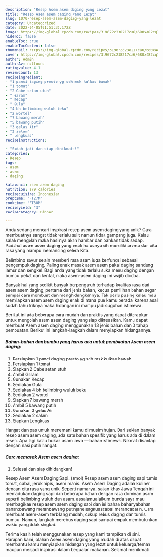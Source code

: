 ```yaml
---
description: "Resep Asem asem daging yang Lezat"
title: "Resep Asem asem daging yang Lezat"
slug: 1070-resep-asem-asem-daging-yang-lezat
category: Uncategorized
date: 2022-04-05T01:51:31.172Z
image: https://img-global.cpcdn.com/recipes/319672c238217ca6/680x482cq70/asem-asem-daging-foto-resep-utama.jpg
hideToc: false
enableToc: true
enableTocContent: false
thumbnail: https://img-global.cpcdn.com/recipes/319672c238217ca6/680x482cq70/asem-asem-daging-foto-resep-utama.jpg
cover: https://img-global.cpcdn.com/recipes/319672c238217ca6/680x482cq70/asem-asem-daging-foto-resep-utama.jpg
author: Admin
authorAv: notfound
ratingvalue: 4.1
reviewcount: 13
recipeingredient:
- "1 panci daging presto yg sdh msk kulkas bawah"
- "1 tomat"
- "2 Cabe setan utuh"
- " Garam"
- " Kecap"
- " Gula"
- "4 bh belimbing wuluh beku"
- "2 wortel"
- "7 bawang merah"
- "5 bawang putih"
- "3 gelas Air"
- "2 salam"
- " Lengkuas"
recipeinstructions:

- "Sudah jadi dan siap dinikmati!"
categories:
- Resep
tags:
- asem
- asem
- daging

katakunci: asem asem daging 
nutrition: 279 calories
recipecuisine: Indonesian
preptime: "PT27M"
cooktime: "PT30M"
recipeyield: "3"
recipecategory: Dinner

---
```





Anda sedang mencari inspirasi resep asem asem daging yang unik? Cara membuatnya sangat tidak terlalu sulit namun tidak gampang juga. Kalau salah mengolah maka hasilnya akan hambar dan bahkan tidak sedap. Padahal asem asem daging yang enak harusnya sih memiliki aroma dan cita rasa yang mampu memancing selera Kita.





Belimbing sayur selain memberi rasa asam juga berfungsi sebagai pengempuk daging. Paling enak masak asem asem pakai daging sandung lamur dan sengkel. Bagi anda yang tidak terlalu suka menu daging dengan bumbu pekat dan kental, maka asem-asem daging ini wajib dicoba.

Banyak hal yang sedikit banyak berpengaruh terhadap kualitas rasa dari asem asem daging, pertama dari jenis bahan, kedua pemilihan bahan segar sampai cara membuat dan menghidangkannya. Tak perlu pusing kalau mau menyiapkan asem asem daging enak di mana pun kamu berada, karena asal sudah tahu triknya maka hidangan ini mampu jadi suguhan istimewa.






Berikut ini ada beberapa cara mudah dan praktis yang dapat diterapkan untuk mengolah asem asem daging yang siap dikreasikan. Kamu dapat membuat Asem asem daging menggunakan 13 jenis bahan dan 0 tahap pembuatan. Berikut ini langkah-langkah dalam menyiapkan hidangannya.

<!--inarticleads1-->

##### Bahan-bahan dan bumbu yang harus ada untuk pembuatan Asem asem daging:

1. Persiapkan 1 panci daging presto yg sdh msk kulkas bawah
1. Persiapkan 1 tomat
1. Siapkan 2 Cabe setan utuh
1. Ambil  Garam
1. Gunakan  Kecap
1. Sediakan  Gula
1. Sediakan 4 bh belimbing wuluh beku
1. Sediakan 2 wortel
1. Siapkan 7 bawang merah
1. Ambil 5 bawang putih
1. Gunakan 3 gelas Air
1. Sediakan 2 salam
1. Siapkan  Lengkuas


Hangat dan pas untuk menemani kamu di musim hujan. Dari sekian banyak resep asem asem daging, ada satu bahan spesifik yang harus ada di dalam resep. Apa lagi kalau bukan asam jawa — bahan istimewa. Nikmat disantap dengan nasi putih hangat. 

<!--inarticleads2-->

##### Cara memasak Asem asem daging:


1. Selesai dan siap dihidangkan!

Resep Asem Asem Daging Sapi. (smol) Resep asem asem daging sapi tumis tomat, cabai, jeruk nipis, asem manis. Asem Asem Daging adalah kuliner dengan cita rasa yang unik. Seperti namanya, sajian khas Jawa Tengah ini memadukan daging sapi dan beberapa bahan dengan rasa dominan asam seperti belimbing wuluh dan asam. assalamualaikum bunda saya mau membagikan resep asem asem daging sapi dan ini bahan bahanyabahan bahan:bawang merahbawang putihjahelengkuascabai merahcabai h. Cara membuat asem-asem terbilang mudah, cukup rebus daging dan tumis bumbu. Namun, langkah merebus daging sapi sampai empuk membutuhkan waktu yang tidak singkat. 

Terima kasih telah menggunakan resep yang kami tampilkan di sini. Harapan kami, olahan Asem asem daging yang mudah di atas dapat membantu kamu menyiapkan hidangan yang lezat untuk keluarga/teman maupun menjadi inspirasi dalam berjualan makanan. Selamat menikmati
